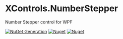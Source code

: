 # XControls.NumberStepper

Number Stepper control for WPF

[![NuGet Generation](https://github.com/sajeshsf/XControls/actions/workflows/NumberStepper.yml/badge.svg)](https://github.com/sajeshsf/XControls/actions/workflows/NumberStepper.yml)
[![Nuget](https://img.shields.io/nuget/v/Xcontrols.NumberStepper?label=Version)](https://nuget.org/packages/XControls.NumberStepper)
[![Nuget](https://img.shields.io/nuget/dt/Xcontrols.NumberStepper?label=Downloads)](https://nuget.org/packages/XControls.NumberStepper)
